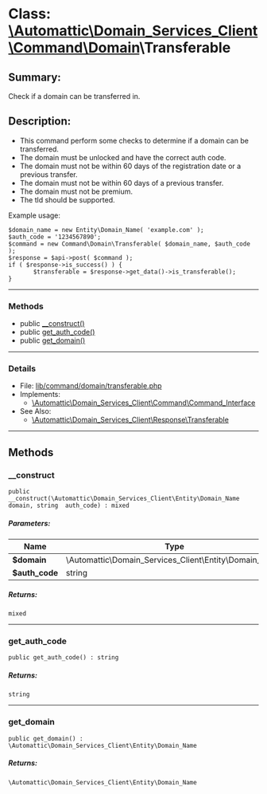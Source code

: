 # Class: [\Automattic](../namespaces/automattic.md)[\Domain_Services_Client](../namespaces/automattic-domain-services-client.md)[\Command](../namespaces/automattic-domain-services-client-command.md)[\Domain](../namespaces/automattic-domain-services-client-command-domain.md)\Transferable

## Summary:

Check if a domain can be transferred in.

## Description:

- This command perform some checks to determine if a domain can be transferred.
- The domain must be unlocked and have the correct auth code.
- The domain must not be within 60 days of the registration date or a previous transfer.
- The domain must not be within 60 days of a previous transfer.
- The domain must not be premium.
- The tld should be supported.

Example usage:
```
$domain_name = new Entity\Domain_Name( 'example.com' );
$auth_code = '1234567890';
$command = new Command\Domain\Transferable( $domain_name, $auth_code );
$response = $api->post( $command );
if ( $response->is_success() ) {
       $transferable = $response->get_data()->is_transferable();
}
```


---

### Methods

* public [__construct()](#method___construct)
* public [get_auth_code()](#method_get_auth_code)
* public [get_domain()](#method_get_domain)

---

### Details

* File: [lib/command/domain/transferable.php](../../lib/command/domain/transferable.php)
* Implements:
  * [\Automattic\Domain_Services_Client\Command\Command_Interface](../classes/Automattic-Domain-Services-Client-Command-Command-Interface.md)
* See Also:
  * [\Automattic\Domain_Services_Client\Response\Transferable](../\Automattic\Domain_Services_Client\Response\Transferable)

---

## Methods

<a id="method___construct"></a>
### __construct

```
public __construct(\Automattic\Domain_Services_Client\Entity\Domain_Name  domain, string  auth_code) : mixed
```

##### Parameters:

| Name | Type | Default |
|------|------|---------|
| **$domain** | \Automattic\Domain_Services_Client\Entity\Domain_Name |  |
| **$auth_code** | string |  |

##### Returns:

```
mixed
```

---

<a id="method_get_auth_code"></a>
### get_auth_code

```
public get_auth_code() : string
```

##### Returns:

```
string
```

---

<a id="method_get_domain"></a>
### get_domain

```
public get_domain() : \Automattic\Domain_Services_Client\Entity\Domain_Name
```

##### Returns:

```
\Automattic\Domain_Services_Client\Entity\Domain_Name
```

